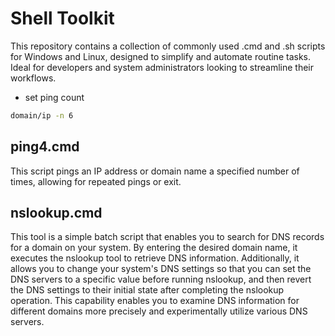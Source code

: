 # Shell Toolkit
This repository contains a collection of commonly used .cmd and .sh scripts for Windows and Linux, designed to simplify and automate routine tasks. Ideal for developers and system administrators looking to streamline their workflows.

- set ping count 
```bash
domain/ip -n 6
```


## ping4.cmd
This script pings an IP address or domain name a specified number of times, allowing for repeated pings or exit.

## nslookup.cmd
This tool is a simple batch script that enables you to search for DNS records for a domain on your system. By entering the desired domain name, it executes the nslookup tool to retrieve DNS information. Additionally, it allows you to change your system's DNS settings so that you can set the DNS servers to a specific value before running nslookup, and then revert the DNS settings to their initial state after completing the nslookup operation. This capability enables you to examine DNS information for different domains more precisely and experimentally utilize various DNS servers.